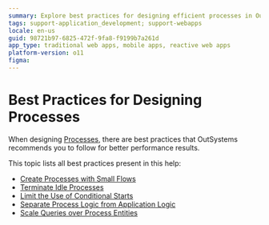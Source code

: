 ```yaml
---
summary: Explore best practices for designing efficient processes in OutSystems 11 (O11) to enhance performance.
tags: support-application_development; support-webapps
locale: en-us
guid: 98721b97-6825-472f-9fa8-f9199b7a261d
app_type: traditional web apps, mobile apps, reactive web apps
platform-version: o11
figma:
---
```


# Best Practices for Designing Processes

When designing [Processes](../intro.md), there are best practices that OutSystems recommends you to follow for better performance results.

This topic lists all best practices present in this help:

* [Create Processes with Small Flows](small-flows.md)
* [Terminate Idle Processes](terminate-idle-processes.md)
* [Limit the Use of Conditional Starts](limit-conditional-starts.md)
* [Separate Process Logic from Application Logic](separate-process-application-logic.md)
* [Scale Queries over Process Entities](scale-queries.md)
